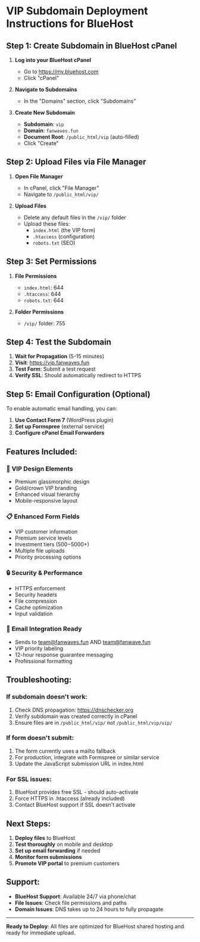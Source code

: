 # VIP Subdomain Deployment Instructions for BlueHost

## Step 1: Create Subdomain in BlueHost cPanel

1. **Log into your BlueHost cPanel**
   - Go to https://my.bluehost.com
   - Click "cPanel" 

2. **Navigate to Subdomains**
   - In the "Domains" section, click "Subdomains"

3. **Create New Subdomain**
   - **Subdomain**: `vip`
   - **Domain**: `fanwaves.fun` 
   - **Document Root**: `/public_html/vip` (auto-filled)
   - Click "Create"

## Step 2: Upload Files via File Manager

1. **Open File Manager**
   - In cPanel, click "File Manager"
   - Navigate to `/public_html/vip/`

2. **Upload Files**
   - Delete any default files in the `/vip/` folder
   - Upload these files:
     - `index.html` (the VIP form)
     - `.htaccess` (configuration)
     - `robots.txt` (SEO)

## Step 3: Set Permissions

1. **File Permissions**
   - `index.html`: 644
   - `.htaccess`: 644  
   - `robots.txt`: 644

2. **Folder Permissions**
   - `/vip/` folder: 755

## Step 4: Test the Subdomain

1. **Wait for Propagation** (5-15 minutes)
2. **Visit**: https://vip.fanwaves.fun
3. **Test Form**: Submit a test request
4. **Verify SSL**: Should automatically redirect to HTTPS

## Step 5: Email Configuration (Optional)

To enable automatic email handling, you can:

1. **Use Contact Form 7** (WordPress plugin)
2. **Set up Formspree** (external service)
3. **Configure cPanel Email Forwarders**

## Features Included:

### 🎨 **VIP Design Elements**
- Premium glassmorphic design
- Gold/crown VIP branding
- Enhanced visual hierarchy
- Mobile-responsive layout

### 📋 **Enhanced Form Fields**
- VIP customer information
- Premium service levels
- Investment tiers ($500-$5000+)
- Multiple file uploads
- Priority processing options

### 🔒 **Security & Performance**
- HTTPS enforcement
- Security headers
- File compression
- Cache optimization
- Input validation

### 📧 **Email Integration Ready**
- Sends to team@fanwaves.fun AND team@fanwave.fun
- VIP priority labeling
- 12-hour response guarantee messaging
- Professional formatting

## Troubleshooting:

### If subdomain doesn't work:
1. Check DNS propagation: https://dnschecker.org
2. Verify subdomain was created correctly in cPanel
3. Ensure files are in `/public_html/vip/` not `/public_html/vip/vip/`

### If form doesn't submit:
1. The form currently uses a mailto fallback
2. For production, integrate with Formspree or similar service
3. Update the JavaScript submission URL in index.html

### For SSL issues:
1. BlueHost provides free SSL - should auto-activate
2. Force HTTPS in .htaccess (already included)
3. Contact BlueHost support if SSL doesn't activate

## Next Steps:

1. **Deploy files** to BlueHost
2. **Test thoroughly** on mobile and desktop
3. **Set up email forwarding** if needed
4. **Monitor form submissions**
5. **Promote VIP portal** to premium customers

## Support:

- **BlueHost Support**: Available 24/7 via phone/chat
- **File Issues**: Check file permissions and paths
- **Domain Issues**: DNS takes up to 24 hours to fully propagate

---

**Ready to Deploy**: All files are optimized for BlueHost shared hosting and ready for immediate upload.
